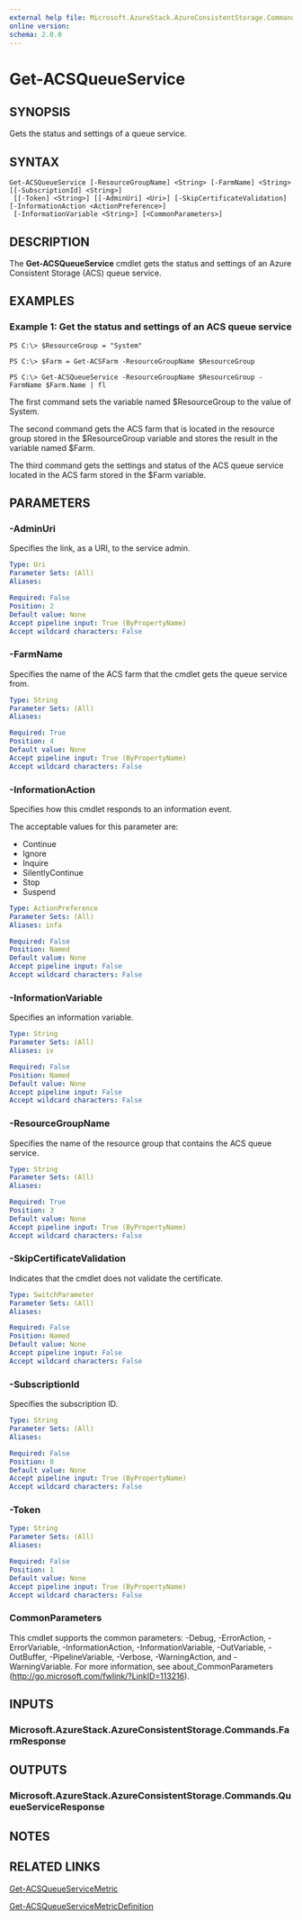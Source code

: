 ```yaml
---
external help file: Microsoft.AzureStack.AzureConsistentStorage.Commands.dll-Help.xml
online version: 
schema: 2.0.0
---
```


# Get-ACSQueueService

## SYNOPSIS
Gets the status and settings of a queue service.

## SYNTAX

```
Get-ACSQueueService [-ResourceGroupName] <String> [-FarmName] <String> [[-SubscriptionId] <String>]
 [[-Token] <String>] [[-AdminUri] <Uri>] [-SkipCertificateValidation] [-InformationAction <ActionPreference>]
 [-InformationVariable <String>] [<CommonParameters>]
```

## DESCRIPTION
The **Get-ACSQueueService** cmdlet gets the status and settings of an Azure Consistent Storage (ACS) queue service.

## EXAMPLES

### Example 1: Get the status and settings of an ACS queue service

```
PS C:\> $ResourceGroup = "System" 

PS C:\> $Farm = Get-ACSFarm -ResourceGroupName $ResourceGroup

PS C:\> Get-ACSQueueService -ResourceGroupName $ResourceGroup -FarmName $Farm.Name | fl
```

The first command sets the variable named $ResourceGroup to the value of System.

The second command gets the ACS farm that is located in the resource group stored in the $ResourceGroup variable and stores the result in the variable named $Farm.

The third command gets the settings and status of the ACS queue service located in the ACS farm stored in the $Farm variable.


## PARAMETERS

### -AdminUri
Specifies the link, as a URI, to the service admin.

```yaml
Type: Uri
Parameter Sets: (All)
Aliases: 

Required: False
Position: 2
Default value: None
Accept pipeline input: True (ByPropertyName)
Accept wildcard characters: False
```

### -FarmName
Specifies the name of the ACS farm that the cmdlet gets the queue service from.

```yaml
Type: String
Parameter Sets: (All)
Aliases: 

Required: True
Position: 4
Default value: None
Accept pipeline input: True (ByPropertyName)
Accept wildcard characters: False
```

### -InformationAction
Specifies how this cmdlet responds to an information event.

The acceptable values for this parameter are:

- Continue
- Ignore
- Inquire
- SilentlyContinue
- Stop
- Suspend

```yaml
Type: ActionPreference
Parameter Sets: (All)
Aliases: infa

Required: False
Position: Named
Default value: None
Accept pipeline input: False
Accept wildcard characters: False
```

### -InformationVariable
Specifies an information variable.

```yaml
Type: String
Parameter Sets: (All)
Aliases: iv

Required: False
Position: Named
Default value: None
Accept pipeline input: False
Accept wildcard characters: False
```

### -ResourceGroupName
Specifies the name of the resource group that contains the ACS queue service.

```yaml
Type: String
Parameter Sets: (All)
Aliases: 

Required: True
Position: 3
Default value: None
Accept pipeline input: True (ByPropertyName)
Accept wildcard characters: False
```

### -SkipCertificateValidation
Indicates that the cmdlet does not validate the certificate.

```yaml
Type: SwitchParameter
Parameter Sets: (All)
Aliases: 

Required: False
Position: Named
Default value: None
Accept pipeline input: False
Accept wildcard characters: False
```

### -SubscriptionId
Specifies the subscription ID.

```yaml
Type: String
Parameter Sets: (All)
Aliases: 

Required: False
Position: 0
Default value: None
Accept pipeline input: True (ByPropertyName)
Accept wildcard characters: False
```

### -Token


```yaml
Type: String
Parameter Sets: (All)
Aliases: 

Required: False
Position: 1
Default value: None
Accept pipeline input: True (ByPropertyName)
Accept wildcard characters: False
```

### CommonParameters
This cmdlet supports the common parameters: -Debug, -ErrorAction, -ErrorVariable, -InformationAction, -InformationVariable, -OutVariable, -OutBuffer, -PipelineVariable, -Verbose, -WarningAction, and -WarningVariable. For more information, see about_CommonParameters (http://go.microsoft.com/fwlink/?LinkID=113216).

## INPUTS

### Microsoft.AzureStack.AzureConsistentStorage.Commands.FarmResponse

## OUTPUTS

### Microsoft.AzureStack.AzureConsistentStorage.Commands.QueueServiceResponse

## NOTES

## RELATED LINKS

[Get-ACSQueueServiceMetric](./Get-ACSBlobServiceMetric.md)

[Get-ACSQueueServiceMetricDefinition](./Get-ACSBlobServiceMetricDefinition.md)
